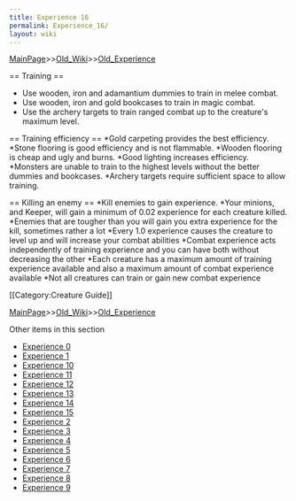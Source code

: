 ```yaml
---
title: Experience 16
permalink: Experience_16/
layout: wiki
---
```


[MainPage](/keeperrl_wiki/ "wikilink")>>[Old_Wiki](/keeperrl_wiki/Old_Wiki "wikilink")>>[Old_Experience](/keeperrl_wiki/Old_Experience "wikilink")

== Training ==
* Use wooden, iron and adamantium dummies to train in melee combat.
* Use wooden, iron and gold bookcases to train in magic combat.
* Use the archery targets to train ranged combat up to the creature's maximum level.

== Training efficiency ==
*Gold carpeting provides the best efficiency.
*Stone flooring is good efficiency and is not flammable.
*Wooden flooring is cheap and ugly and burns.
*Good lighting increases efficiency.
*Monsters are unable to train to the highest levels without the better dummies and bookcases.
*Archery targets require sufficient space to allow training.

== Killing an enemy ==
*Kill enemies to gain experience.
*Your minions, and Keeper, will gain a minimum of 0.02 experience for each creature killed.
*Enemies that are tougher than you will gain you extra experience for the kill, sometimes rather a lot
*Every 1.0 experience causes the creature to level up and will increase your combat abilities
*Combat experience acts independently of training experience and you can have both without decreasing the other
*Each creature has a maximum amount of training experience available and also a maximum amount of combat experience available
*Not all creatures can train or gain new combat experience

[[Category:Creature Guide]]

[MainPage](/keeperrl_wiki/ "wikilink")>>[Old_Wiki](/keeperrl_wiki/Old_Wiki "wikilink")>>[Old_Experience](/keeperrl_wiki/Old_Experience "wikilink")

Other items in this section
-    [Experience 0](/keeperrl_wiki/Experience_0 "wikilink")
-    [Experience 1](/keeperrl_wiki/Experience_1 "wikilink")
-    [Experience 10](/keeperrl_wiki/Experience_10 "wikilink")
-    [Experience 11](/keeperrl_wiki/Experience_11 "wikilink")
-    [Experience 12](/keeperrl_wiki/Experience_12 "wikilink")
-    [Experience 13](/keeperrl_wiki/Experience_13 "wikilink")
-    [Experience 14](/keeperrl_wiki/Experience_14 "wikilink")
-    [Experience 15](/keeperrl_wiki/Experience_15 "wikilink")
-    [Experience 2](/keeperrl_wiki/Experience_2 "wikilink")
-    [Experience 3](/keeperrl_wiki/Experience_3 "wikilink")
-    [Experience 4](/keeperrl_wiki/Experience_4 "wikilink")
-    [Experience 5](/keeperrl_wiki/Experience_5 "wikilink")
-    [Experience 6](/keeperrl_wiki/Experience_6 "wikilink")
-    [Experience 7](/keeperrl_wiki/Experience_7 "wikilink")
-    [Experience 8](/keeperrl_wiki/Experience_8 "wikilink")
-    [Experience 9](/keeperrl_wiki/Experience_9 "wikilink")
